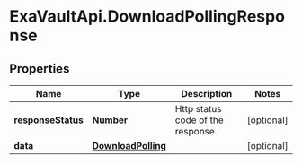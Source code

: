 # ExaVaultApi.DownloadPollingResponse

## Properties
Name | Type | Description | Notes
------------ | ------------- | ------------- | -------------
**responseStatus** | **Number** | Http status code of the response.  | [optional] 
**data** | [**DownloadPolling**](DownloadPolling.md) |  | [optional] 
